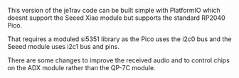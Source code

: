 This version of the je1rav code can be built simple with PlatformIO
which doesnt support the Seeed Xiao module but supports the standard RP2040 Pico.

That requires a moduled si5351 library as the Pico uses the i2c0 bus and the Seeed module uses i2c1 bus and pins.

There are some changes to improve the received audio and to control chips on the ADX module rather 
than the QP-7C module.
